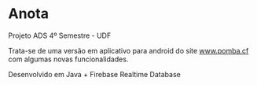 # Anota
Projeto ADS 4º Semestre - UDF

Trata-se de uma versão em aplicativo para android do site www.pomba.cf com algumas novas funcionalidades.

Desenvolvido em Java + Firebase Realtime Database

